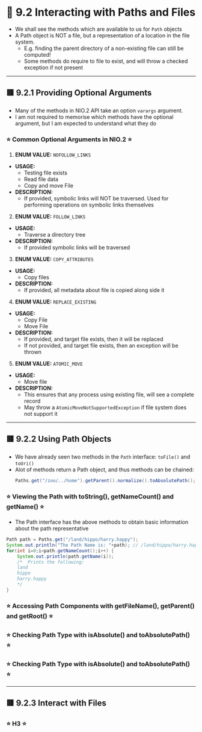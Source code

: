 <link href="../../styles.css" rel="stylesheet"></link>

# 🧠 9.2 Interacting with Paths and Files

* We shall see the methods which are available to us for `Path` objects
* A Path object is NOT a file, but a representation of a location in the file system.
    * E.g. finding the parent directory of a non-existing file can still be computed!
    * Some methods do require to file to exist, and will throw a checked exception if not present

<hr>

## 🟥 9.2.1 Providing Optional Arguments

* Many of the methods in NIO.2 API take an option `varargs` argument.
* I am not required to memorise which methods have the optional argument, but I am expected to understand what they do


### ⭐ Common Optional Arguments in NIO.2 ⭐
1) **ENUM VALUE:** `NOFOLLOW_LINKS`
* **USAGE:**
    - Testing file exists
    - Read file data
    - Copy and move File
* **DESCRIPTION:**
    - If provided, symbolic links will NOT be traversed. Used for performing operations on symbolic links themselves


2) **ENUM VALUE:** `FOLLOW_LINKS`
* **USAGE:**
    - Traverse a directory tree
* **DESCRIPTION:**
    - If provided symbolic links will be traversed

3) **ENUM VALUE:** `COPY_ATTRIBUTES`
* **USAGE:**    
    - Copy files
* **DESCRIPTION:**
    - If provided, all metadata about file is copied along side it


4) **ENUM VALUE:** `REPLACE_EXISTING`
* **USAGE:**
    - Copy File
    - Move File
* **DESCRIPTION:**
    - If provided, and target file exists, then it will be replaced
    - If not provided, and target file exists, then an exception will be thrown

5) **ENUM VALUE:** `ATOMIC_MOVE`
* **USAGE:**
    - Move file
* **DESCRIPTION:**
    - This ensures that any process using existing file, will see a complete record
    - May throw a `AtomicMoveNotSupportedException` if file system does not support it

<hr>

## 🟥 9.2.2 Using Path Objects
* We have already seen two methods in the `Path` interface: `toFile()` and `toUri()`
* Alot of methods return a Path object, and thus methods can be chained:
    ```java
    Paths.get("/zoo/../home").getParent().normalize().toAbsolutePath();
    ```

### ⭐ Viewing the Path with toString(), getNameCount() and getName() ⭐
* The Path interface has the above methods to obtain basic information about the path representative
```java
Path path = Paths.get("/land/hippo/harry.happy");
System.out.println("The Path Name is: "+path); // /land/hippo/harry.happy
for(int i=0;i<path.getNameCount();i++) {
    System.out.println(path.getName(i));
    /*  Prints the following:
    land
    hippo
    harry.happy
    */
}
```

### ⭐ Accessing Path Components with getFileName(), getParent() and getRoot() ⭐

### ⭐ Checking Path Type with isAbsolute() and toAbsolutePath() ⭐

### ⭐ Checking Path Type with isAbsolute() and toAbsolutePath() ⭐





<hr>

## 🟥 9.2.3 Interact with Files



### ⭐ H3 ⭐
